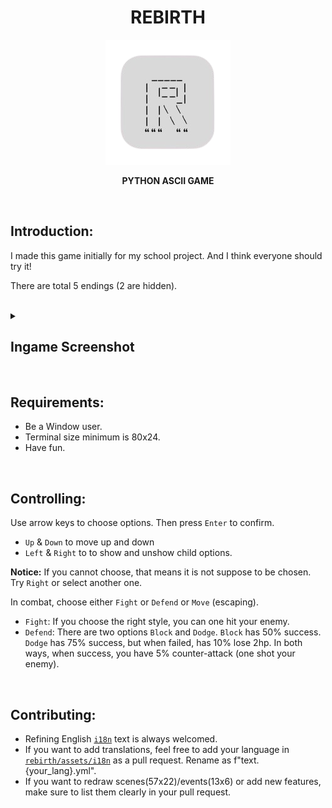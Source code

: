 <div align="center">

# REBIRTH

![icon](rebirth.png)

**PYTHON ASCII GAME**

</div>

<br>

## Introduction:

I made this game initially for my school project. And I think everyone should try it!

There are total 5 endings (2 are hidden).


<br>

<details>
<summary>

## Ingame Screenshot

</summary>

![0](screenshot/0.png)
![1](screenshot/1.png)
![2](screenshot/2.png)
![3](screenshot/3.png)

</details>

<br>

## Requirements:
- Be a Window user.
- Terminal size minimum is 80x24.
- Have fun.

<br>

## Controlling:

Use arrow keys to choose options. Then press `Enter` to confirm.
- `Up` & `Down` to move up and down
- `Left` & `Right` to to show and unshow child options.

**Notice:** If you cannot choose, that means it is not suppose to be chosen. Try `Right` or select another one.

In combat, choose either `Fight` or `Defend` or `Move` (escaping).
- `Fight`: If you choose the right style, you can one hit your enemy.
- `Defend`: There are two options `Block` and `Dodge`. `Block` has 50% success. `Dodge` has 75% success, but when failed, has 10% lose 2hp. In both ways, when success, you have 5% counter-attack (one shot your enemy).

<br>

## Contributing:

- Refining English [`i18n`](rebirth/assets/i18n/text.en.yml) text is always welcomed.
- If you want to add translations, feel free to add your language in [`rebirth/assets/i18n`](rebirth/assets/i18n) as a pull request. Rename as f"text.{your_lang}.yml".
- If you want to redraw scenes(57x22)/events(13x6) or add new features, make sure to list them clearly in your pull request.
